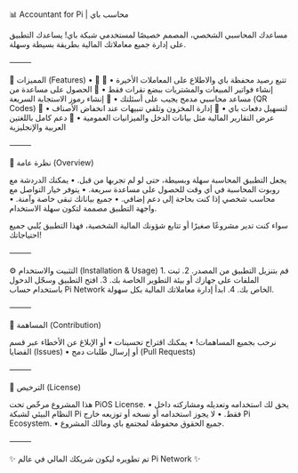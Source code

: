 
📊  Accountant for Pi | محاسب باي

مساعدك المحاسبي الشخصي، المصمم خصيصًا لمستخدمي شبكة باي!
يساعدك التطبيق على إدارة جميع معاملاتك المالية بطريقة بسيطة وسهلة.

⸻

🚀 المميزات (Features)
	•	🔹 تتبع رصيد محفظة باي والاطلاع على المعاملات الأخيرة
	•	🔹 إنشاء فواتير المبيعات والمشتريات ببضع نقرات فقط
	•	🔹 الحصول على مساعدة من مساعد محاسبي مدمج يجيب على أسئلتك
	•	🔹 إنشاء رموز الاستجابة السريعة (QR Codes) لتسهيل دفعات باي
	•	🔹 إدارة المخزون وتلقي تنبيهات عند انخفاض الأصناف
	•	🔹 عرض التقارير المالية مثل بيانات الدخل والميزانيات العمومية
	•	🔹 دعم كامل باللغتين العربية والإنجليزية

⸻

📖 نظرة عامة (Overview)

يجعل التطبيق المحاسبة سهلة وبسيطة، حتى لو لم تجربها من قبل.
	•	يمكنك الدردشة مع روبوت المحاسبة في أي وقت للحصول على مساعدة سريعة.
	•	يتوفر خيار التواصل مع محاسب شخصي إذا كنت بحاجة إلى دعم إضافي.
	•	جميع بياناتك تبقى خاصة وآمنة.
	•	واجهة التطبيق مصممة لتكون سهلة الاستخدام.

سواء كنت تدير مشروعًا صغيرًا أو تتابع شؤونك المالية الشخصية، فهذا التطبيق يُلبي جميع احتياجاتك!

⸻

⚙️ التثبيت والاستخدام (Installation & Usage)
	1.	قم بتنزيل التطبيق من المصدر.
	2.	ثبت الملفات على جهازك أو بيئة التطوير الخاصة بك.
	3.	افتح التطبيق وسجّل الدخول باستخدام حساب Pi Network الخاص بك.
	4.	ابدأ إدارة معاملاتك المالية بكل سهولة.

⸻

🤝 المساهمة (Contribution)

نرحب بجميع المساهمات!
	•	يمكنك اقتراح تحسينات
	•	أو الإبلاغ عن الأخطاء عبر قسم القضايا (Issues)
	•	أو إرسال طلبات دمج (Pull Requests)

⸻

📜 الترخيص (License)

هذا المشروع مرخّص تحت PiOS License.
	•	يحق لك استخدامه وتعديله ومشاركته داخل النظام البيئي لشبكة Pi فقط.
	•	لا يجوز استخدامه أو نسخه أو توزيعه خارج Pi Ecosystem.
	•	جميع الحقوق محفوظة لمجتمع باي ومالك المشروع.

⸻

✨ تم تطويره ليكون شريكك المالي في عالم Pi Network ✨
